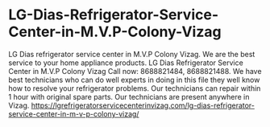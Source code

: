 # LG-Dias-Refrigerator-Service-Center-in-M.V.P-Colony-Vizag
LG Dias refrigerator service center in M.V.P Colony Vizag. We are the best service to your home appliance products. LG Dias Refrigerator Service Center in M.V.P Colony Vizag Call now: 8688821484, 8688821488. We have best technicians who can do well experts in doing in this file they well know how to resolve your refrigerator problems. Our technicians can repair within 1 hour with original spare parts. Our technicians are present anywhere in Vizag.   https://lgrefrigeratorservicecenterinvizag.com/lg-dias-refrigerator-service-center-in-m-v-p-colony-vizag/
